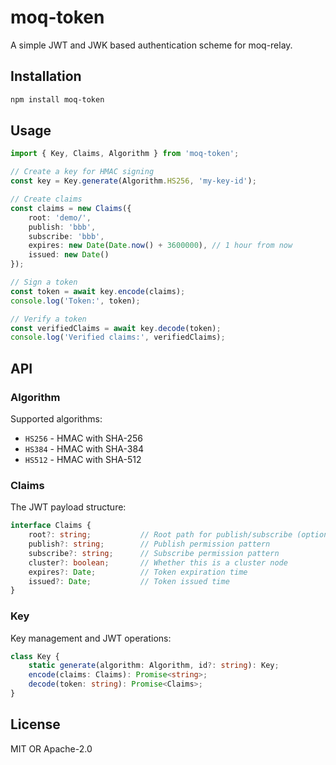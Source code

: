 # moq-token

A simple JWT and JWK based authentication scheme for moq-relay.

## Installation

```bash
npm install moq-token
```

## Usage

```typescript
import { Key, Claims, Algorithm } from 'moq-token';

// Create a key for HMAC signing
const key = Key.generate(Algorithm.HS256, 'my-key-id');

// Create claims
const claims = new Claims({
	root: 'demo/',
	publish: 'bbb',
	subscribe: 'bbb',
	expires: new Date(Date.now() + 3600000), // 1 hour from now
	issued: new Date()
});

// Sign a token
const token = await key.encode(claims);
console.log('Token:', token);

// Verify a token
const verifiedClaims = await key.decode(token);
console.log('Verified claims:', verifiedClaims);
```

## API

### Algorithm

Supported algorithms:
- `HS256` - HMAC with SHA-256
- `HS384` - HMAC with SHA-384
- `HS512` - HMAC with SHA-512

### Claims

The JWT payload structure:

```typescript
interface Claims {
	root?: string;           // Root path for publish/subscribe (optional)
	publish?: string;        // Publish permission pattern
	subscribe?: string;      // Subscribe permission pattern
	cluster?: boolean;       // Whether this is a cluster node
	expires?: Date;          // Token expiration time
	issued?: Date;           // Token issued time
}
```

### Key

Key management and JWT operations:

```typescript
class Key {
	static generate(algorithm: Algorithm, id?: string): Key;
	encode(claims: Claims): Promise<string>;
	decode(token: string): Promise<Claims>;
}
```

## License

MIT OR Apache-2.0
